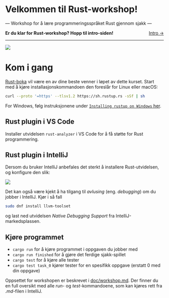 # Velkommen til Rust-workshop!
 ― Workshop for å lære programmeringsspråket Rust gjennom sjakk ―

<span style="justify-content: space-between; display: flex"><span>
    <strong>Er du klar for Rust-workshop? Hopp til intro-siden!</strong>
</span> <span>
    [Intro →](./doc/intro.md)
</span></span>

___

![](./images/ferris.png)

# Kom i gang
[Rust-boka](https://doc.rust-lang.org/book/) vil være en av dine beste venner i løpet av dette kurset. Start med å kjøre
installasjonskommandoen den foreslår for Linux eller macOS:
```bash
curl --proto '=https' --tlsv1.2 https://sh.rustup.rs -sSf | sh
```

For Windows, følg instruksjonene under [`Installing rustup on Windows` her](https://doc.rust-lang.org/book/ch01-01-installation.html#installing-rustup-on-windows).
## Rust plugin i VS Code

Installer utvidelsen `rust-analyzer` i VS Code for å få støtte for Rust programmering.

## Rust plugin i IntelliJ
Dersom du bruker IntelliJ anbefales det sterkt å installere Rust-utvidelsen, og konfigure den slik:

![](images/intellijconfig.png)


Det kan også være kjekt å ha tilgang til _avlusing_ (eng. *debugging*) om du jobber i IntelliJ. Kjør i så fall
```bash
sudo dnf install llvm-toolset
```
og last ned utvidelsen *Native Debugging Support* fra IntelliJ-markedsplassen.

## Kjøre programmet

* `cargo run` for å kjøre programmet i oppgaven du jobber med
* `cargo run finished` for å gjøre det ferdige sjakk-spillet
* `cargo test` for å kjøre alle tester
* `cargo test task_0` kjører tester for en spesifikk oppgave (erstatt 0 med din oppgave)

Oppsettet for workshopen er beskrevet i [doc/workshop.md](./doc/workshop.md). Der finner du en full oversikt med alle
_run_- og _test_-kommandoene, som kan kjøres rett fra _.md_-filen i IntelliJ.